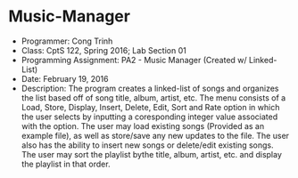 # Music-Manager
* Programmer: Cong Trinh
* Class: CptS 122, Spring 2016; Lab Section 01
* Programming Assignment: PA2 - Music Manager (Created w/ Linked-List)
* Date: February 19, 2016
* Description: The program creates a linked-list of songs and organizes the list based off of song title, album, artist, etc. The menu  consists of a Load, Store, Display, Insert, Delete, Edit, Sort and Rate option in which the user selects by inputting a coresponding integer value associated with the option. The user may load existing songs (Provided as an example file), as well as store/save any new updates to the file. The user also has the ability to insert new songs or delete/edit existing songs. The user may sort the playlist bythe title, album, artist, etc. and display the playlist in that order.
